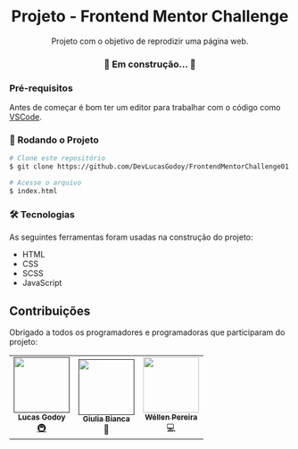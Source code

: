 <h1 align="center">Projeto - Frontend Mentor Challenge</h1>

<p align="center">Projeto com o objetivo de reprodizir uma página web.</p>

<h3 align="center"> 
	🚧  Em construção...  🚧
</h3>

### Pré-requisitos

Antes de começar é bom ter um editor para trabalhar com o código como [VSCode](https://code.visualstudio.com/).

### 🎲 Rodando o Projeto

```bash
# Clone este repositório
$ git clone https://github.com/DevLucasGodoy/FrontendMentorChallenge01.git

# Acesse o arquivo
$ index.html

```

### 🛠 Tecnologias

As seguintes ferramentas foram usadas na construção do projeto:

- HTML
- CSS
- SCSS
- JavaScript

## Contribuições

Obrigado a todos os programadores e programadoras que participaram do projeto:

<!-- ALL-CONTRIBUTORS-LIST:START - Do not remove or modify this section -->
<!-- prettier-ignore-start -->
<!-- markdownlint-disable -->
<table>
  <tr>
    <td align="center">
    <a href=""><img src="https://avatars.githubusercontent.com/u/54687280?s=400&u=58663016e8f87cadd6cfb4d9fb259ce9c1f97dc0&v=4" width="100px;" alt=""/><br /><sub><b>Lucas Godoy</b></sub></a><br/><a href="#infra-kentcdodds" title="Infrastructure (Hosting, Build-Tools, etc)">🚇</a></td>
    <td align="center"><a href=""><img src="https://avatars.githubusercontent.com/u/86010339?v=4" width="100px;" alt=""/><br /><sub><b>Giulia Bianca</b></sub></a><br /><a title="Documentation">📖</a></td>
    <td align="center"><a href="https://www.dnlsandiego.com"><img src="https://avatars.githubusercontent.com/u/86011091?v=4" width="100px;" alt=""/><br /><sub><b>Wéllen Pereira</b></sub></a><br /><a title="Code">💻</a></td>
  </tr>
</table>

<!-- markdownlint-restore -->
<!-- prettier-ignore-end -->

<!-- ALL-CONTRIBUTORS-LIST:END -->
